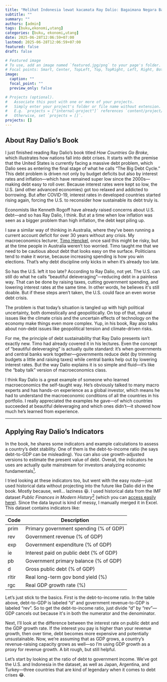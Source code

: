 ```yaml
---
title: "Melihat Indonesia lewat kacamata Ray Dalio: Bagaimana Negara Bankrut"
subtitle: ""
summary: ""
authors: [admin]
tags: [buku,ekonomi,utang]
categories: [buku, ekonomi,utang]
date: 2025-06-28T12:06:59+07:00
lastmod: 2025-06-28T12:06:59+07:00
featured: false
draft: false

# Featured image
# To use, add an image named `featured.jpg/png` to your page's folder.
# Focal points: Smart, Center, TopLeft, Top, TopRight, Left, Right, BottomLeft, Bottom, BottomRight.
image:
  caption: ""
  focal_point: ""
  preview_only: false

# Projects (optional).
#   Associate this post with one or more of your projects.
#   Simply enter your project's folder or file name without extension.
#   E.g. `projects = ["internal-project"]` references `content/project/deep-learning/index.md`.
#   Otherwise, set `projects = []`.
projects: []
---
```


## About Ray Dalio’s Book

I just finished reading Ray Dalio’s book titled *How Countries Go Broke*, which illustrates how nations fall into debt crises. It starts with the premise that the United States is currently facing a massive debt problem, which Dalio sees as entering the final stage of what he calls “The Big Debt Cycle.” This debt problem is driven not only by budget deficits but also by interest rates and inflation—which have remained super low since the 2000s—making debt easy to roll over. Because interest rates were kept so low, the U.S. (and other advanced economies) got too relaxed and addicted to borrowing. But after COVID-19, interest rates in developed countries started rising again, forcing the U.S. to reconsider how sustainable its debt truly is.

Economists like Kenneth Rogoff have already raised concerns about U.S. debt—and so has Ray Dalio, I think. But at a time when low inflation was seen as a bigger problem than high inflation, the debt kept piling up.

I saw a similar way of thinking in Australia, where they’ve been running a current account deficit for over 30 years without any crisis. My macroeconomics lecturer, [Timo Henckel](https://researchportalplus.anu.edu.au/en/persons/timo-henckel), once said this might be risky, but at the time people in Australia weren’t too worried. Timo taught me that we need to be cautious about debt that looks easy on the surface. Politicians tend to make it worse, because increasing spending is how you win elections. That’s why debt discipline only kicks in when it’s already too late.

So has the U.S. left it too late? According to Ray Dalio, not yet. The U.S. can still do what he calls “beautiful deleveraging”—reducing debt in a painless way. That can be done by raising taxes, cutting government spending, and lowering interest rates at the same time. In other words, he believes it's still doable. But if these steps aren’t taken, the U.S. could face an even worse debt crisis.

The problem is that today’s situation is tangled up with high political uncertainty, both domestically and geopolitically. On top of that, natural issues like the climate crisis and the uncertain effects of technology on the economy make things even more complex. Yup, in his book, Ray also talks about non-debt issues like geopolitical tension and climate-driven risks.

For me, the principle of debt sustainability that Ray Dalio presents isn’t exactly new. Timo had already covered it in his lectures. Even the concept of “beautiful deleveraging” is actually quite standard: it’s when governments and central banks work together—governments reduce debt (by trimming budgets a little and raising taxes) while central banks help out by lowering interest rates. But the way Dalio explains it is so simple and fluid—it’s like the “baby talk” version of macroeconomics class.

I think Ray Dalio is a great example of someone who learned macroeconomics the self-taught way. He’s obviously talked to many macro experts and has hands-on experience as a global investor, which means he had to understand the macroeconomic conditions of all the countries in his portfolio. I really appreciated the examples he gave—of which countries succeeded at beautiful deleveraging and which ones didn’t—it showed how much he’s learned from experience.

---

## Applying Ray Dalio’s Indicators

In the book, he shares some indicators and example calculations to assess a country’s debt stability. One of them is the debt-to-income ratio (he says debt-to-GDP can be misleading). You can also use growth-adjusted versions to estimate the present value of debt. Overall, the indicators he uses are actually quite mainstream for investors analyzing economic fundamentals[^1].

I tried looking at these indicators too, but went with the easy route—just used historical data without projecting into the future like Dalio did in the book. Mostly because, well… laziness 😆. I used historical data from the IMF dataset *Public Finances in Modern History*[^2] (which you can [access easily here](https://www.imf.org/external/datamapper/datasets/FPP)). Since the data layout is kind of messy, I manually merged it in Excel. This dataset contains indicators like:

| Code   | Description                                                     |
|--------|-----------------------------------------------------------------|
| prim   | Primary government spending (% of GDP)                         |
| rev    | Government revenue (% of GDP)                                  |
| exp    | Government expenditure (% of GDP)                              |
| ie     | Interest paid on public debt (% of GDP)                        |
| pb     | Government primary balance (% of GDP)                          |
| d      | Gross public debt (% of GDP)                                   |
| rltir  | Real long-term gov bond yield (%)                              |
| rgc    | Real GDP growth rate (%)                                       |

Let’s just stick to the basics. First is the debt-to-income ratio. In the table above, debt-to-GDP is labeled “d” and government revenue-to-GDP is labeled “rev”. So to get the debt-to-income ratio, just divide “d” by “rev”—GDP cancels out because it's in both the numerator and the denominator.

Next, I’ll look at the difference between the interest rate on public debt and the GDP growth rate. If the interest you pay is higher than your revenue growth, then over time, debt becomes more expensive and potentially unsustainable. Now, we’re assuming that as GDP grows, a country’s revenue-raising capacity grows as well—so I’m using GDP growth as a proxy for revenue growth. A bit rough, but still helpful.

Let’s start by looking at the ratio of debt to government income. We’ve got the U.S. and Indonesia in the dataset, as well as Japan, Argentina, and Turkey—three countries that are kind of legendary when it comes to debt crises 😂.

 

<div>                        <script type="text/javascript">window.PlotlyConfig = {MathJaxConfig: 'local'};</script>
        <script charset="utf-8" src="https://cdn.plot.ly/plotly-2.35.2.min.js"></script>                <div id="6472c0c5-2700-4385-b241-42e318cc1441" class="plotly-graph-div" style="height:100%; width:100%;"></div>            <script type="text/javascript">                                    window.PLOTLYENV=window.PLOTLYENV || {};                                    if (document.getElementById("6472c0c5-2700-4385-b241-42e318cc1441")) {                    Plotly.newPlot(                        "6472c0c5-2700-4385-b241-42e318cc1441",                        [{"hovertemplate":"country=Argentina\u003cbr\u003eyear=%{x}\u003cbr\u003ewew=%{y}\u003cextra\u003e\u003c\u002fextra\u003e","legendgroup":"Argentina","line":{"color":"#3366CC","dash":"solid"},"marker":{"symbol":"circle"},"mode":"lines","name":"Argentina","orientation":"v","showlegend":true,"x":[1972,1973,1974,1975,1976,1977,1978,1979,1980,1981,1982,1983,1984,1985,1986,1987,1988,1989,1990,1991,1992,1993,1994,1995,1996,1997,1998,1999,2000,2001,2002,2003,2004,2005,2006,2007,2008,2009,2010,2011,2012,2013,2014,2015,2016,2017,2018,2019,2020,2021,2022,2023],"xaxis":"x","y":[1.5475166600475099,1.0800885742344541,0.9999151625619086,3.523667604886368,2.703923281120644,2.07965069060481,1.2934549355843674,0.9563083495350015,0.8121219557399104,2.0249839596679284,4.664499194055092,5.686033699628421,4.683330319200689,3.0109414855901657,3.2898844624193284,4.748941373211743,5.797525814457557,10.980968147016224,4.472455031941149,2.882195358761328,2.206286727855754,1.8437932643577828,2.0982995550700796,2.351372605071368,2.7659267016922158,1.5266787163165396,1.6029160112778766,1.7879548831262466,1.870450238511141,2.278612806382972,7.381199170828542,5.3201332491291335,4.366424040862013,2.891351632706239,2.5044525602468437,2.050072831676288,1.7295525182004674,1.6943909269595467,1.3594506577616758,1.210802002852634,1.1962136009534945,1.2662941217194443,1.2917977221100838,1.4862574830129467,1.5217725744499473,1.656432407573902,2.5440536776825984,2.6671086508867057,3.0710042092088305,2.4155515926807936,2.4936635350031193,4.785867576077852],"yaxis":"y","type":"scatter"},{"hovertemplate":"country=Indonesia\u003cbr\u003eyear=%{x}\u003cbr\u003ewew=%{y}\u003cextra\u003e\u003c\u002fextra\u003e","legendgroup":"Indonesia","line":{"color":"#DC3912","dash":"solid"},"marker":{"symbol":"circle"},"mode":"lines","name":"Indonesia","orientation":"v","showlegend":true,"x":[1972,1973,1974,1975,1976,1977,1978,1979,1980,1981,1982,1983,1984,1985,1986,1987,1988,1989,1990,1991,1992,1993,1994,1995,1996,1997,1998,1999,2000,2001,2002,2003,2004,2005,2006,2007,2008,2009,2010,2011,2012,2013,2014,2015,2016,2017,2018,2019,2020,2021,2022,2023],"xaxis":"x","y":[3.6773853921105983,2.8726592679403864,2.0241356676073488,2.0196718888265264,1.983829501562855,1.4468956392369625,1.6800117124380889,1.0841716690952938,0.8114341009667151,0.6917324991742967,1.0484949744502505,1.3449476842060775,1.3091775555990375,1.5483710789847538,2.1357357320258896,2.9078357219712587,3.108633577819406,2.883052440674977,2.3882637442638144,2.540337854086759,2.613281255939071,2.9891628141077016,2.731941396718815,2.552153567274412,2.2083825815557416,1.8578755941239837,5.500573538563964,6.762213818201395,6.509203100740848,4.153319798030895,3.812148835300946,3.254199543537383,2.920849105470891,2.3859313466670136,1.8999710254640125,2.1437691581237677,1.5555254868873047,1.7216647812796761,1.6851793348232338,1.35836538993325,1.330755632279882,1.4755551121211263,1.488221669673652,1.8156249285496493,1.9468227943560297,2.0730796063778754,2.0389140692060814,2.142072920049433,3.2179110314547215,2.9988156883450476,2.6460833278011213,2.6331520560436585],"yaxis":"y","type":"scatter"},{"hovertemplate":"country=Japan\u003cbr\u003eyear=%{x}\u003cbr\u003ewew=%{y}\u003cextra\u003e\u003c\u002fextra\u003e","legendgroup":"Japan","line":{"color":"#FF9900","dash":"solid"},"marker":{"symbol":"circle"},"mode":"lines","name":"Japan","orientation":"v","showlegend":true,"x":[1972,1973,1974,1975,1976,1977,1978,1979,1980,1981,1982,1983,1984,1985,1986,1987,1988,1989,1990,1991,1992,1993,1994,1995,1996,1997,1998,1999,2000,2001,2002,2003,2004,2005,2006,2007,2008,2009,2010,2011,2012,2013,2014,2015,2016,2017,2018,2019,2020,2021,2022,2023],"xaxis":"x","y":[0.709926099260698,0.6670391821779026,0.6457346912433071,0.8170201920974112,1.0349793924652821,1.1789450315068624,1.484495197489758,1.554965279494962,1.6591177371475765,1.9096424644999193,2.0678432871570966,2.276987654438277,2.2957189242683613,2.352724229902139,2.5513687240505156,2.5043807612783637,2.3674378905203612,2.15889181774991,2.0126379297972306,2.0141358356837498,2.1629549283719336,2.4486038913659107,2.9068439308073963,3.1786299038558985,3.3882418145381856,3.5516888064438503,4.05858979190746,4.493686165945207,4.730194778543496,5.005380644600581,5.492462974075619,5.796777842151066,5.975528655234789,6.003728502509859,5.799361295529668,5.7227417809033145,6.028841489910145,6.857148332667987,7.181224733683834,7.393840191957374,7.427114278625444,7.3620190506467384,7.118108328260751,6.790475290079845,6.911196386042282,6.887156745105799,6.7814011694325,6.901739174122555,7.286061263532105,6.97953022487907,6.8419718972614705,6.757026122894981],"yaxis":"y","type":"scatter"},{"hovertemplate":"country=T\u00fcrkiye, Republic of\u003cbr\u003eyear=%{x}\u003cbr\u003ewew=%{y}\u003cextra\u003e\u003c\u002fextra\u003e","legendgroup":"T\u00fcrkiye, Republic of","line":{"color":"#109618","dash":"solid"},"marker":{"symbol":"circle"},"mode":"lines","name":"T\u00fcrkiye, Republic of","orientation":"v","showlegend":true,"x":[1972,1973,1974,1975,1976,1977,1978,1979,1980,1981,1982,1983,1984,1985,1986,1987,1988,1989,1990,1991,1992,1993,1994,1995,1996,1997,1998,1999,2000,2001,2002,2003,2004,2005,2006,2007,2008,2009,2010,2011,2012,2013,2014,2015,2016,2017,2018,2019,2020,2021,2022,2023],"xaxis":"x","y":[1.3779681446564016,1.107487398876912,1.0604639020426023,0.9293837038669568,0.8953652206652488,1.0571428595423351,1.0012337676271996,0.9317438647791995,1.0266197883912076,1.4222431797684272,1.9006651698096233,2.4328226390612926,4.1162092640964385,3.6437830318796847,3.9574932078181186,4.09509677811623,3.992419353154157,3.383761614288459,2.47318124027396,2.4921757115887604,2.4635020764253155,2.2130597685319784,2.712901803306574,2.5775570184974943,2.5828532398512163,1.989416520394484,2.0259128750194075,2.7519852846187836,1.6498143956287508,2.3327411274314995,2.409732790537576,2.1117220192359243,1.8778603773182143,1.6004670301116901,1.3263825023255265,1.1980053052051178,1.1964125471034999,1.3482746395202836,1.2171074051259407,1.1064200082157645,0.9962620294832772,0.9508253970536161,0.8933593765647202,0.8499858799792265,0.8638047301347255,0.9038252829281688,0.9582804313460728,1.0539195215478045,1.316939032014661,1.4303101777338683,1.1750594420960883,1.0497997649435873],"yaxis":"y","type":"scatter"},{"hovertemplate":"country=United States\u003cbr\u003eyear=%{x}\u003cbr\u003ewew=%{y}\u003cextra\u003e\u003c\u002fextra\u003e","legendgroup":"United States","line":{"color":"#990099","dash":"solid"},"marker":{"symbol":"circle"},"mode":"lines","name":"United States","orientation":"v","showlegend":true,"x":[1972,1973,1974,1975,1976,1977,1978,1979,1980,1981,1982,1983,1984,1985,1986,1987,1988,1989,1990,1991,1992,1993,1994,1995,1996,1997,1998,1999,2000,2001,2002,2003,2004,2005,2006,2007,2008,2009,2010,2011,2012,2013,2014,2015,2016,2017,2018,2019,2020,2021,2022,2023],"xaxis":"x","y":[1.470147000479675,1.3713251852214925,1.3092821554348233,1.4952847809192018,1.4661006795418747,1.4141738609687864,1.376018111556675,1.3192487225649638,1.3259255214194188,1.2707458357177268,1.4338372371556078,1.5588297505238256,1.6156872893968375,1.7425813606363698,1.8387786946261333,1.8503349729502998,1.8788721735761056,1.8702215042245942,1.9218156433499898,2.060509859117404,2.144925659803026,2.1765295280543446,2.1277852087820444,2.0917661050151164,2.0402532627932937,1.9514808002702868,1.8383605484584333,1.7343627953728458,1.5422209825462923,1.6475791212944133,1.8588823225142153,2.0031307254592043,2.242725920100541,2.1214487093379173,2.027735743530616,2.0406704951611023,2.4050919930315917,3.0684882491823635,3.3076735637546744,3.421491937332746,3.540676499506828,3.3420163258399778,3.33064397450983,3.322417210751924,3.440700460658758,3.4713649907624746,3.559861147222535,3.5988498044334865,4.301715554441714,3.9436128203631853,3.6627584864801865,4.064466132366057],"yaxis":"y","type":"scatter"}],                        {"template":{"data":{"barpolar":[{"marker":{"line":{"color":"rgb(17,17,17)","width":0.5},"pattern":{"fillmode":"overlay","size":10,"solidity":0.2}},"type":"barpolar"}],"bar":[{"error_x":{"color":"#f2f5fa"},"error_y":{"color":"#f2f5fa"},"marker":{"line":{"color":"rgb(17,17,17)","width":0.5},"pattern":{"fillmode":"overlay","size":10,"solidity":0.2}},"type":"bar"}],"carpet":[{"aaxis":{"endlinecolor":"#A2B1C6","gridcolor":"#506784","linecolor":"#506784","minorgridcolor":"#506784","startlinecolor":"#A2B1C6"},"baxis":{"endlinecolor":"#A2B1C6","gridcolor":"#506784","linecolor":"#506784","minorgridcolor":"#506784","startlinecolor":"#A2B1C6"},"type":"carpet"}],"choropleth":[{"colorbar":{"outlinewidth":0,"ticks":""},"type":"choropleth"}],"contourcarpet":[{"colorbar":{"outlinewidth":0,"ticks":""},"type":"contourcarpet"}],"contour":[{"colorbar":{"outlinewidth":0,"ticks":""},"colorscale":[[0.0,"#0d0887"],[0.1111111111111111,"#46039f"],[0.2222222222222222,"#7201a8"],[0.3333333333333333,"#9c179e"],[0.4444444444444444,"#bd3786"],[0.5555555555555556,"#d8576b"],[0.6666666666666666,"#ed7953"],[0.7777777777777778,"#fb9f3a"],[0.8888888888888888,"#fdca26"],[1.0,"#f0f921"]],"type":"contour"}],"heatmapgl":[{"colorbar":{"outlinewidth":0,"ticks":""},"colorscale":[[0.0,"#0d0887"],[0.1111111111111111,"#46039f"],[0.2222222222222222,"#7201a8"],[0.3333333333333333,"#9c179e"],[0.4444444444444444,"#bd3786"],[0.5555555555555556,"#d8576b"],[0.6666666666666666,"#ed7953"],[0.7777777777777778,"#fb9f3a"],[0.8888888888888888,"#fdca26"],[1.0,"#f0f921"]],"type":"heatmapgl"}],"heatmap":[{"colorbar":{"outlinewidth":0,"ticks":""},"colorscale":[[0.0,"#0d0887"],[0.1111111111111111,"#46039f"],[0.2222222222222222,"#7201a8"],[0.3333333333333333,"#9c179e"],[0.4444444444444444,"#bd3786"],[0.5555555555555556,"#d8576b"],[0.6666666666666666,"#ed7953"],[0.7777777777777778,"#fb9f3a"],[0.8888888888888888,"#fdca26"],[1.0,"#f0f921"]],"type":"heatmap"}],"histogram2dcontour":[{"colorbar":{"outlinewidth":0,"ticks":""},"colorscale":[[0.0,"#0d0887"],[0.1111111111111111,"#46039f"],[0.2222222222222222,"#7201a8"],[0.3333333333333333,"#9c179e"],[0.4444444444444444,"#bd3786"],[0.5555555555555556,"#d8576b"],[0.6666666666666666,"#ed7953"],[0.7777777777777778,"#fb9f3a"],[0.8888888888888888,"#fdca26"],[1.0,"#f0f921"]],"type":"histogram2dcontour"}],"histogram2d":[{"colorbar":{"outlinewidth":0,"ticks":""},"colorscale":[[0.0,"#0d0887"],[0.1111111111111111,"#46039f"],[0.2222222222222222,"#7201a8"],[0.3333333333333333,"#9c179e"],[0.4444444444444444,"#bd3786"],[0.5555555555555556,"#d8576b"],[0.6666666666666666,"#ed7953"],[0.7777777777777778,"#fb9f3a"],[0.8888888888888888,"#fdca26"],[1.0,"#f0f921"]],"type":"histogram2d"}],"histogram":[{"marker":{"pattern":{"fillmode":"overlay","size":10,"solidity":0.2}},"type":"histogram"}],"mesh3d":[{"colorbar":{"outlinewidth":0,"ticks":""},"type":"mesh3d"}],"parcoords":[{"line":{"colorbar":{"outlinewidth":0,"ticks":""}},"type":"parcoords"}],"pie":[{"automargin":true,"type":"pie"}],"scatter3d":[{"line":{"colorbar":{"outlinewidth":0,"ticks":""}},"marker":{"colorbar":{"outlinewidth":0,"ticks":""}},"type":"scatter3d"}],"scattercarpet":[{"marker":{"colorbar":{"outlinewidth":0,"ticks":""}},"type":"scattercarpet"}],"scattergeo":[{"marker":{"colorbar":{"outlinewidth":0,"ticks":""}},"type":"scattergeo"}],"scattergl":[{"marker":{"line":{"color":"#283442"}},"type":"scattergl"}],"scattermapbox":[{"marker":{"colorbar":{"outlinewidth":0,"ticks":""}},"type":"scattermapbox"}],"scatterpolargl":[{"marker":{"colorbar":{"outlinewidth":0,"ticks":""}},"type":"scatterpolargl"}],"scatterpolar":[{"marker":{"colorbar":{"outlinewidth":0,"ticks":""}},"type":"scatterpolar"}],"scatter":[{"marker":{"line":{"color":"#283442"}},"type":"scatter"}],"scatterternary":[{"marker":{"colorbar":{"outlinewidth":0,"ticks":""}},"type":"scatterternary"}],"surface":[{"colorbar":{"outlinewidth":0,"ticks":""},"colorscale":[[0.0,"#0d0887"],[0.1111111111111111,"#46039f"],[0.2222222222222222,"#7201a8"],[0.3333333333333333,"#9c179e"],[0.4444444444444444,"#bd3786"],[0.5555555555555556,"#d8576b"],[0.6666666666666666,"#ed7953"],[0.7777777777777778,"#fb9f3a"],[0.8888888888888888,"#fdca26"],[1.0,"#f0f921"]],"type":"surface"}],"table":[{"cells":{"fill":{"color":"#506784"},"line":{"color":"rgb(17,17,17)"}},"header":{"fill":{"color":"#2a3f5f"},"line":{"color":"rgb(17,17,17)"}},"type":"table"}]},"layout":{"annotationdefaults":{"arrowcolor":"#f2f5fa","arrowhead":0,"arrowwidth":1},"autotypenumbers":"strict","coloraxis":{"colorbar":{"outlinewidth":0,"ticks":""}},"colorscale":{"diverging":[[0,"#8e0152"],[0.1,"#c51b7d"],[0.2,"#de77ae"],[0.3,"#f1b6da"],[0.4,"#fde0ef"],[0.5,"#f7f7f7"],[0.6,"#e6f5d0"],[0.7,"#b8e186"],[0.8,"#7fbc41"],[0.9,"#4d9221"],[1,"#276419"]],"sequential":[[0.0,"#0d0887"],[0.1111111111111111,"#46039f"],[0.2222222222222222,"#7201a8"],[0.3333333333333333,"#9c179e"],[0.4444444444444444,"#bd3786"],[0.5555555555555556,"#d8576b"],[0.6666666666666666,"#ed7953"],[0.7777777777777778,"#fb9f3a"],[0.8888888888888888,"#fdca26"],[1.0,"#f0f921"]],"sequentialminus":[[0.0,"#0d0887"],[0.1111111111111111,"#46039f"],[0.2222222222222222,"#7201a8"],[0.3333333333333333,"#9c179e"],[0.4444444444444444,"#bd3786"],[0.5555555555555556,"#d8576b"],[0.6666666666666666,"#ed7953"],[0.7777777777777778,"#fb9f3a"],[0.8888888888888888,"#fdca26"],[1.0,"#f0f921"]]},"colorway":["#636efa","#EF553B","#00cc96","#ab63fa","#FFA15A","#19d3f3","#FF6692","#B6E880","#FF97FF","#FECB52"],"font":{"color":"#f2f5fa"},"geo":{"bgcolor":"rgb(17,17,17)","lakecolor":"rgb(17,17,17)","landcolor":"rgb(17,17,17)","showlakes":true,"showland":true,"subunitcolor":"#506784"},"hoverlabel":{"align":"left"},"hovermode":"closest","mapbox":{"style":"dark"},"paper_bgcolor":"rgb(17,17,17)","plot_bgcolor":"rgb(17,17,17)","polar":{"angularaxis":{"gridcolor":"#506784","linecolor":"#506784","ticks":""},"bgcolor":"rgb(17,17,17)","radialaxis":{"gridcolor":"#506784","linecolor":"#506784","ticks":""}},"scene":{"xaxis":{"backgroundcolor":"rgb(17,17,17)","gridcolor":"#506784","gridwidth":2,"linecolor":"#506784","showbackground":true,"ticks":"","zerolinecolor":"#C8D4E3"},"yaxis":{"backgroundcolor":"rgb(17,17,17)","gridcolor":"#506784","gridwidth":2,"linecolor":"#506784","showbackground":true,"ticks":"","zerolinecolor":"#C8D4E3"},"zaxis":{"backgroundcolor":"rgb(17,17,17)","gridcolor":"#506784","gridwidth":2,"linecolor":"#506784","showbackground":true,"ticks":"","zerolinecolor":"#C8D4E3"}},"shapedefaults":{"line":{"color":"#f2f5fa"}},"sliderdefaults":{"bgcolor":"#C8D4E3","bordercolor":"rgb(17,17,17)","borderwidth":1,"tickwidth":0},"ternary":{"aaxis":{"gridcolor":"#506784","linecolor":"#506784","ticks":""},"baxis":{"gridcolor":"#506784","linecolor":"#506784","ticks":""},"bgcolor":"rgb(17,17,17)","caxis":{"gridcolor":"#506784","linecolor":"#506784","ticks":""}},"title":{"x":0.05},"updatemenudefaults":{"bgcolor":"#506784","borderwidth":0},"xaxis":{"automargin":true,"gridcolor":"#283442","linecolor":"#506784","ticks":"","title":{"standoff":15},"zerolinecolor":"#283442","zerolinewidth":2},"yaxis":{"automargin":true,"gridcolor":"#283442","linecolor":"#506784","ticks":"","title":{"standoff":15},"zerolinecolor":"#283442","zerolinewidth":2}}},"xaxis":{"anchor":"y","domain":[0.0,1.0],"title":{"text":"year"}},"yaxis":{"anchor":"x","domain":[0.0,1.0],"title":{"text":"wew"}},"legend":{"title":{"text":"country"},"tracegroupgap":0},"title":{"text":"rasio antara utang dan pendapatan negara (%)"}},                        {"responsive": true}                    )                };                            </script>        </div>

We’re pretty familiar with the 1998 Asian financial crisis that hit Indonesia hard. You can see that Indonesia’s debt-to-income ratio peaked in 1999, when the country’s total debt was 6.7 times its revenue. That’s still better than Argentina, which went through two major [crises](https://worldhistoryjournal.com/2025/04/02/history-argentina-crisis-complete-guide/) in 1989 and 2022. Spikes like these are common during crises, when governments ramp up borrowing to stabilize the economy while revenues drop. And yep, there’s a visible spike for all countries in 2020 due to the pandemic.

But for the U.S. and Japan, the debt-to-income ratio has kept rising steadily since their respective crisis moments—Japan since around 1990, and both countries since the 2008 global financial crisis. At this point, it’s no longer a spike—it’s a long-term climb. That’s one of the strengths of issuing debt in your own currency, especially when most of the buyers are your own citizens. In cases like that, the debt ends up being supported by the central bank.

According to Ray Dalio, both the U.S. and Japan have reached what he calls Monetary Policy 3 (MP3): this is when the central bank starts buying government bonds to lower interest rates. That’s what keeps their borrowing costs down and allows debt levels to keep rising. To keep private sector balance sheets healthy, governments (and their central banks) have to sacrifice their own balance sheets. Oh, and by the way—looks like Argentina might be heading for another spike and could [need another IMF bailout—for the 23rd time](https://www.economist.com/the-americas/2025/04/14/javier-mileis-big-move-to-normalise-argentinas-economy). Wild.

It looks like Indonesia’s ratio started climbing again around 2015 (gee, wonder who was in charge then 👀). But after 2020, the trend seems to be improving, mainly because the primary balance has started shrinking. Primary balance, by the way, is the difference between government revenue and spending *excluding* interest payments. A negative figure means the government is spending more (on things that drive consumption and investment) than it earns—before even factoring in interest payments.
 

<div>                        <script type="text/javascript">window.PlotlyConfig = {MathJaxConfig: 'local'};</script>
        <script charset="utf-8" src="https://cdn.plot.ly/plotly-2.35.2.min.js"></script>                <div id="08b58978-7515-4e7a-9cb7-0934eaa89947" class="plotly-graph-div" style="height:100%; width:100%;"></div>            <script type="text/javascript">                                    window.PLOTLYENV=window.PLOTLYENV || {};                                    if (document.getElementById("08b58978-7515-4e7a-9cb7-0934eaa89947")) {                    Plotly.newPlot(                        "08b58978-7515-4e7a-9cb7-0934eaa89947",                        [{"hovertemplate":"country=Argentina\u003cbr\u003eyear=%{x}\u003cbr\u003epb=%{y}\u003cextra\u003e\u003c\u002fextra\u003e","legendgroup":"Argentina","line":{"color":"#3366CC","dash":"solid"},"marker":{"symbol":"circle"},"mode":"lines","name":"Argentina","orientation":"v","showlegend":true,"x":[1972,1973,1974,1975,1976,1977,1978,1979,1980,1981,1982,1983,1984,1985,1986,1987,1988,1989,1990,1991,1992,1993,1994,1995,1996,1997,1998,1999,2000,2001,2002,2003,2004,2005,2006,2007,2008,2009,2010,2011,2012,2013,2014,2015,2016,2017,2018,2019,2020,2021,2022,2023],"xaxis":"x","y":[4.1317000389099,2.590039730072,5.0514998435974,2.3172001838684,-1.2166100740433,0.3720116019249,0.1856302022934,0.12708020210266,0.26987028121948,-1.0476887226105,-0.17422008514404,-0.62698006629944,0.73190021514893,5.9378592967987,5.1731890439987,3.4296202659607,-0.81589287519455,0.68356382846832,0.56387263536453,1.8507485985756,3.1326603889465,4.0688294172287,2.1973795890808,1.8665994405746,0.56175994873047,0.25219401041033,0.52127009431505,-0.65931069242683,0.21119412022176,-1.251648108655,0.23494939383327,3.2263738962817,5.2194807312235,5.1518176285942,3.2860418747294,2.5496268350996,1.8646272207024,-0.48791372357449,-0.53844789986601,-1.5873710974387,-1.695818614593,-2.6396843699531,-3.5000265396212,-4.4178280641648,-4.7621990449688,-4.2283788870827,-2.2379860811396,-0.40654934858872,-6.2402389449427,-2.5260543082815,-1.73118363577,-2.8140523682838],"yaxis":"y","type":"scatter"},{"hovertemplate":"country=Indonesia\u003cbr\u003eyear=%{x}\u003cbr\u003epb=%{y}\u003cextra\u003e\u003c\u002fextra\u003e","legendgroup":"Indonesia","line":{"color":"#DC3912","dash":"solid"},"marker":{"symbol":"circle"},"mode":"lines","name":"Indonesia","orientation":"v","showlegend":true,"x":[1972,1973,1974,1975,1976,1977,1978,1979,1980,1981,1982,1983,1984,1985,1986,1987,1988,1989,1990,1991,1992,1993,1994,1995,1996,1997,1998,1999,2000,2001,2002,2003,2004,2005,2006,2007,2008,2009,2010,2011,2012,2013,2014,2015,2016,2017,2018,2019,2020,2021,2022,2023],"xaxis":"x","y":[-1.7375307008624,-1.1669479161501,-0.12603703141212,-2.0920596420765,-2.4103842377663,-0.024734765291214,-1.6901746094227,0.63594043254852,0.070974111557007,0.11663055419922,-0.010169863700867,0.54950940608978,3.4942013025284,1.2111999988556,-0.65014982223511,1.7751104831696,0.27686977386475,0.96431922912598,3.7567005157471,2.713050365448,1.7242505550385,0.95664600182805,1.3787610941396,1.845491420884,1.984925716417,0.45129687632885,0.89262049037856,2.2627851651542,1.4435453933068,3.1032641637973,3.848235967373,1.9066112213822,2.2422374005316,2.6225877243885,2.6284375189018,0.90452700436652,1.6872134588498,-0.084298633840072,0.04516923846289,0.48728464730679,-0.41979862703763,-1.0326742466821,-0.54205399652919,-1.3704142950438,-1.0872873862307,-0.67037173258222,0.048307506370509,-0.35041615710432,-4.041051531477,-2.381523977063,-0.21889000009135,0.49217617256532],"yaxis":"y","type":"scatter"},{"hovertemplate":"country=Japan\u003cbr\u003eyear=%{x}\u003cbr\u003epb=%{y}\u003cextra\u003e\u003c\u002fextra\u003e","legendgroup":"Japan","line":{"color":"#FF9900","dash":"solid"},"marker":{"symbol":"circle"},"mode":"lines","name":"Japan","orientation":"v","showlegend":true,"x":[1972,1973,1974,1975,1976,1977,1978,1979,1980,1981,1982,1983,1984,1985,1986,1987,1988,1989,1990,1991,1992,1993,1994,1995,1996,1997,1998,1999,2000,2001,2002,2003,2004,2005,2006,2007,2008,2009,2010,2011,2012,2013,2014,2015,2016,2017,2018,2019,2020,2021,2022,2023],"xaxis":"x","y":[0.59485441446304,1.3758955001831,1.2707701325417,-1.7897400856018,-2.446320772171,-2.2105491161346,-3.6647100448608,-2.4983208179474,-1.6443223953247,-0.64395420802447,-0.29132446955765,-0.097798830588413,1.4064472777006,2.7024168665079,2.6517579396556,3.5911776123165,4.2306790700879,4.7814177397778,5.4310582165425,5.0314314389275,3.8993274573038,0.90236270604151,-0.51981127237698,-1.0001848111323,-1.5892464364537,-0.26685908239846,-6.7471529218967,-3.4624204106313,-4.1466682654182,-3.2099642267272,-4.5199738330651,-4.8726002144785,-2.9435159630442,-2.207728750106,-0.82276629005135,-0.63712527237618,-1.7856337664198,-7.3322053815182,-6.8045336919269,-6.6768653671029,-5.927353755815,-5.4078568022133,-3.4660785014044,-1.6368530965793,-1.6348417953702,-1.2672648999318,-0.7292275426715,-1.3722262820102,-7.4052791370981,-4.5487595787623,-2.8889191992211,-3.012553154327],"yaxis":"y","type":"scatter"},{"hovertemplate":"country=T\u00fcrkiye, Republic of\u003cbr\u003eyear=%{x}\u003cbr\u003epb=%{y}\u003cextra\u003e\u003c\u002fextra\u003e","legendgroup":"T\u00fcrkiye, Republic of","line":{"color":"#109618","dash":"solid"},"marker":{"symbol":"circle"},"mode":"lines","name":"T\u00fcrkiye, Republic of","orientation":"v","showlegend":true,"x":[1972,1973,1974,1975,1976,1977,1978,1979,1980,1981,1982,1983,1984,1985,1986,1987,1988,1989,1990,1991,1992,1993,1994,1995,1996,1997,1998,1999,2000,2001,2002,2003,2004,2005,2006,2007,2008,2009,2010,2011,2012,2013,2014,2015,2016,2017,2018,2019,2020,2021,2022,2023],"xaxis":"x","y":[0.35265165567398,-0.44972378015518,-0.53636279702187,0.34682959318161,-0.07568883895874,-4.6187343001366,-1.3712314665318,-2.5001831054688,-3.1486415266991,-0.51834428310394,-0.79951125383377,-0.14530956745148,-2.0698903799057,-4.1384248733521,-0.30794906616211,-0.89967274665833,-0.51796174049377,-1.0603132247925,-0.46449184417725,-3.9454953670502,-4.2771430015564,-5.4914112091064,-1.4528393745422,3.2185134887695,1.3587837219238,1.1372890472412,6.3914413452148,7.0329246520996,4.292643035483,5.402160575254,3.3964675948157,5.2167979645257,5.7927250734321,6.0913240221393,5.662244216442,4.2114602509001,3.0053315381991,0.25559765662984,1.2390741403128,2.7470807062613,1.3662247404174,1.6074140588186,1.5479913828588,1.822673225196,0.32021810287484,0.038585371631569,-1.0300431085041,-2.295577606154,-1.9173649747348,-0.43818907269558,1.0274273312169,-2.6873057975045],"yaxis":"y","type":"scatter"},{"hovertemplate":"country=United States\u003cbr\u003eyear=%{x}\u003cbr\u003epb=%{y}\u003cextra\u003e\u003c\u002fextra\u003e","legendgroup":"United States","line":{"color":"#990099","dash":"solid"},"marker":{"symbol":"circle"},"mode":"lines","name":"United States","orientation":"v","showlegend":true,"x":[1972,1973,1974,1975,1976,1977,1978,1979,1980,1981,1982,1983,1984,1985,1986,1987,1988,1989,1990,1991,1992,1993,1994,1995,1996,1997,1998,1999,2000,2001,2002,2003,2004,2005,2006,2007,2008,2009,2010,2011,2012,2013,2014,2015,2016,2017,2018,2019,2020,2021,2022,2023],"xaxis":"x","y":[-0.50774192810059,0.56662690639496,0.1424001455307,-3.9303458929062,-1.9861762523651,-0.97914731502533,-0.08631157875061,0.85739707946777,-0.40627229213715,0.54768252372742,-1.3164172172546,-1.6692931652069,-0.090970993041992,0.33029222488403,0.033766984939575,1.537383556366,2.0333786010742,2.4639687538147,1.7438910007477,0.86785268783569,-0.463543176651,0.042635917663574,1.3003175258636,1.8463559150696,2.9305081367493,4.1065225601196,5.2551271915436,5.4169900417328,6.0773434638977,2.7117277810984,-0.9293994930964,-2.1123821078955,-1.6806012846668,-0.37110405546359,0.73923680477144,0.019690139385528,-3.8362898065993,-10.602686480569,-8.3144499874576,-6.8360243529934,-5.3873796830924,-2.0763032283958,-1.5522720335073,-1.1887619568188,-1.8665560571979,-2.2724746457544,-2.5657897444028,-2.9821158102551,-11.387148852973,-8.3405363120707,-0.75873325925045,-3.212802527288],"yaxis":"y","type":"scatter"}],                        {"template":{"data":{"barpolar":[{"marker":{"line":{"color":"rgb(17,17,17)","width":0.5},"pattern":{"fillmode":"overlay","size":10,"solidity":0.2}},"type":"barpolar"}],"bar":[{"error_x":{"color":"#f2f5fa"},"error_y":{"color":"#f2f5fa"},"marker":{"line":{"color":"rgb(17,17,17)","width":0.5},"pattern":{"fillmode":"overlay","size":10,"solidity":0.2}},"type":"bar"}],"carpet":[{"aaxis":{"endlinecolor":"#A2B1C6","gridcolor":"#506784","linecolor":"#506784","minorgridcolor":"#506784","startlinecolor":"#A2B1C6"},"baxis":{"endlinecolor":"#A2B1C6","gridcolor":"#506784","linecolor":"#506784","minorgridcolor":"#506784","startlinecolor":"#A2B1C6"},"type":"carpet"}],"choropleth":[{"colorbar":{"outlinewidth":0,"ticks":""},"type":"choropleth"}],"contourcarpet":[{"colorbar":{"outlinewidth":0,"ticks":""},"type":"contourcarpet"}],"contour":[{"colorbar":{"outlinewidth":0,"ticks":""},"colorscale":[[0.0,"#0d0887"],[0.1111111111111111,"#46039f"],[0.2222222222222222,"#7201a8"],[0.3333333333333333,"#9c179e"],[0.4444444444444444,"#bd3786"],[0.5555555555555556,"#d8576b"],[0.6666666666666666,"#ed7953"],[0.7777777777777778,"#fb9f3a"],[0.8888888888888888,"#fdca26"],[1.0,"#f0f921"]],"type":"contour"}],"heatmapgl":[{"colorbar":{"outlinewidth":0,"ticks":""},"colorscale":[[0.0,"#0d0887"],[0.1111111111111111,"#46039f"],[0.2222222222222222,"#7201a8"],[0.3333333333333333,"#9c179e"],[0.4444444444444444,"#bd3786"],[0.5555555555555556,"#d8576b"],[0.6666666666666666,"#ed7953"],[0.7777777777777778,"#fb9f3a"],[0.8888888888888888,"#fdca26"],[1.0,"#f0f921"]],"type":"heatmapgl"}],"heatmap":[{"colorbar":{"outlinewidth":0,"ticks":""},"colorscale":[[0.0,"#0d0887"],[0.1111111111111111,"#46039f"],[0.2222222222222222,"#7201a8"],[0.3333333333333333,"#9c179e"],[0.4444444444444444,"#bd3786"],[0.5555555555555556,"#d8576b"],[0.6666666666666666,"#ed7953"],[0.7777777777777778,"#fb9f3a"],[0.8888888888888888,"#fdca26"],[1.0,"#f0f921"]],"type":"heatmap"}],"histogram2dcontour":[{"colorbar":{"outlinewidth":0,"ticks":""},"colorscale":[[0.0,"#0d0887"],[0.1111111111111111,"#46039f"],[0.2222222222222222,"#7201a8"],[0.3333333333333333,"#9c179e"],[0.4444444444444444,"#bd3786"],[0.5555555555555556,"#d8576b"],[0.6666666666666666,"#ed7953"],[0.7777777777777778,"#fb9f3a"],[0.8888888888888888,"#fdca26"],[1.0,"#f0f921"]],"type":"histogram2dcontour"}],"histogram2d":[{"colorbar":{"outlinewidth":0,"ticks":""},"colorscale":[[0.0,"#0d0887"],[0.1111111111111111,"#46039f"],[0.2222222222222222,"#7201a8"],[0.3333333333333333,"#9c179e"],[0.4444444444444444,"#bd3786"],[0.5555555555555556,"#d8576b"],[0.6666666666666666,"#ed7953"],[0.7777777777777778,"#fb9f3a"],[0.8888888888888888,"#fdca26"],[1.0,"#f0f921"]],"type":"histogram2d"}],"histogram":[{"marker":{"pattern":{"fillmode":"overlay","size":10,"solidity":0.2}},"type":"histogram"}],"mesh3d":[{"colorbar":{"outlinewidth":0,"ticks":""},"type":"mesh3d"}],"parcoords":[{"line":{"colorbar":{"outlinewidth":0,"ticks":""}},"type":"parcoords"}],"pie":[{"automargin":true,"type":"pie"}],"scatter3d":[{"line":{"colorbar":{"outlinewidth":0,"ticks":""}},"marker":{"colorbar":{"outlinewidth":0,"ticks":""}},"type":"scatter3d"}],"scattercarpet":[{"marker":{"colorbar":{"outlinewidth":0,"ticks":""}},"type":"scattercarpet"}],"scattergeo":[{"marker":{"colorbar":{"outlinewidth":0,"ticks":""}},"type":"scattergeo"}],"scattergl":[{"marker":{"line":{"color":"#283442"}},"type":"scattergl"}],"scattermapbox":[{"marker":{"colorbar":{"outlinewidth":0,"ticks":""}},"type":"scattermapbox"}],"scatterpolargl":[{"marker":{"colorbar":{"outlinewidth":0,"ticks":""}},"type":"scatterpolargl"}],"scatterpolar":[{"marker":{"colorbar":{"outlinewidth":0,"ticks":""}},"type":"scatterpolar"}],"scatter":[{"marker":{"line":{"color":"#283442"}},"type":"scatter"}],"scatterternary":[{"marker":{"colorbar":{"outlinewidth":0,"ticks":""}},"type":"scatterternary"}],"surface":[{"colorbar":{"outlinewidth":0,"ticks":""},"colorscale":[[0.0,"#0d0887"],[0.1111111111111111,"#46039f"],[0.2222222222222222,"#7201a8"],[0.3333333333333333,"#9c179e"],[0.4444444444444444,"#bd3786"],[0.5555555555555556,"#d8576b"],[0.6666666666666666,"#ed7953"],[0.7777777777777778,"#fb9f3a"],[0.8888888888888888,"#fdca26"],[1.0,"#f0f921"]],"type":"surface"}],"table":[{"cells":{"fill":{"color":"#506784"},"line":{"color":"rgb(17,17,17)"}},"header":{"fill":{"color":"#2a3f5f"},"line":{"color":"rgb(17,17,17)"}},"type":"table"}]},"layout":{"annotationdefaults":{"arrowcolor":"#f2f5fa","arrowhead":0,"arrowwidth":1},"autotypenumbers":"strict","coloraxis":{"colorbar":{"outlinewidth":0,"ticks":""}},"colorscale":{"diverging":[[0,"#8e0152"],[0.1,"#c51b7d"],[0.2,"#de77ae"],[0.3,"#f1b6da"],[0.4,"#fde0ef"],[0.5,"#f7f7f7"],[0.6,"#e6f5d0"],[0.7,"#b8e186"],[0.8,"#7fbc41"],[0.9,"#4d9221"],[1,"#276419"]],"sequential":[[0.0,"#0d0887"],[0.1111111111111111,"#46039f"],[0.2222222222222222,"#7201a8"],[0.3333333333333333,"#9c179e"],[0.4444444444444444,"#bd3786"],[0.5555555555555556,"#d8576b"],[0.6666666666666666,"#ed7953"],[0.7777777777777778,"#fb9f3a"],[0.8888888888888888,"#fdca26"],[1.0,"#f0f921"]],"sequentialminus":[[0.0,"#0d0887"],[0.1111111111111111,"#46039f"],[0.2222222222222222,"#7201a8"],[0.3333333333333333,"#9c179e"],[0.4444444444444444,"#bd3786"],[0.5555555555555556,"#d8576b"],[0.6666666666666666,"#ed7953"],[0.7777777777777778,"#fb9f3a"],[0.8888888888888888,"#fdca26"],[1.0,"#f0f921"]]},"colorway":["#636efa","#EF553B","#00cc96","#ab63fa","#FFA15A","#19d3f3","#FF6692","#B6E880","#FF97FF","#FECB52"],"font":{"color":"#f2f5fa"},"geo":{"bgcolor":"rgb(17,17,17)","lakecolor":"rgb(17,17,17)","landcolor":"rgb(17,17,17)","showlakes":true,"showland":true,"subunitcolor":"#506784"},"hoverlabel":{"align":"left"},"hovermode":"closest","mapbox":{"style":"dark"},"paper_bgcolor":"rgb(17,17,17)","plot_bgcolor":"rgb(17,17,17)","polar":{"angularaxis":{"gridcolor":"#506784","linecolor":"#506784","ticks":""},"bgcolor":"rgb(17,17,17)","radialaxis":{"gridcolor":"#506784","linecolor":"#506784","ticks":""}},"scene":{"xaxis":{"backgroundcolor":"rgb(17,17,17)","gridcolor":"#506784","gridwidth":2,"linecolor":"#506784","showbackground":true,"ticks":"","zerolinecolor":"#C8D4E3"},"yaxis":{"backgroundcolor":"rgb(17,17,17)","gridcolor":"#506784","gridwidth":2,"linecolor":"#506784","showbackground":true,"ticks":"","zerolinecolor":"#C8D4E3"},"zaxis":{"backgroundcolor":"rgb(17,17,17)","gridcolor":"#506784","gridwidth":2,"linecolor":"#506784","showbackground":true,"ticks":"","zerolinecolor":"#C8D4E3"}},"shapedefaults":{"line":{"color":"#f2f5fa"}},"sliderdefaults":{"bgcolor":"#C8D4E3","bordercolor":"rgb(17,17,17)","borderwidth":1,"tickwidth":0},"ternary":{"aaxis":{"gridcolor":"#506784","linecolor":"#506784","ticks":""},"baxis":{"gridcolor":"#506784","linecolor":"#506784","ticks":""},"bgcolor":"rgb(17,17,17)","caxis":{"gridcolor":"#506784","linecolor":"#506784","ticks":""}},"title":{"x":0.05},"updatemenudefaults":{"bgcolor":"#506784","borderwidth":0},"xaxis":{"automargin":true,"gridcolor":"#283442","linecolor":"#506784","ticks":"","title":{"standoff":15},"zerolinecolor":"#283442","zerolinewidth":2},"yaxis":{"automargin":true,"gridcolor":"#283442","linecolor":"#506784","ticks":"","title":{"standoff":15},"zerolinecolor":"#283442","zerolinewidth":2}}},"xaxis":{"anchor":"y","domain":[0.0,1.0],"title":{"text":"year"}},"yaxis":{"anchor":"x","domain":[0.0,1.0],"title":{"text":"pb"}},"legend":{"title":{"text":"country"},"tracegroupgap":0},"title":{"text":"Pendapatan minus belanja efektif (% PDB)"}},                        {"responsive": true}                    )                };                            </script>        </div>

In other words, a negative primary balance means the government is in expansion mode. A positive value, on the other hand, means revenue has actually surpassed spending. Still, overall there’s a deficit because debt payments need to be covered. Interestingly, in 2023 Indonesia’s primary balance started to turn positive—this means more of the deficit is now being used to repay or roll over debt.

By the way, we can see this low spending trend in the chart below, which shows primary expenditure—that is, total government spending minus interest payments. In other words, this chart reflects the government spending that actually fuels $G$ (government demand). From this, we can see that Indonesia’s debt has remained relatively manageable because government spending itself is relatively low. 

What’s more, since the COVID period, the portion of government spending used for actual government consumption (excluding interest payments) has been gradually declining as a share of GDP. This signals that the government has been scaling back its spending—at least in relative terms.


<div>                        <script type="text/javascript">window.PlotlyConfig = {MathJaxConfig: 'local'};</script>
        <script charset="utf-8" src="https://cdn.plot.ly/plotly-2.35.2.min.js"></script>                <div id="71f21968-0f9d-45fb-a789-c9b177a14116" class="plotly-graph-div" style="height:100%; width:100%;"></div>            <script type="text/javascript">                                    window.PLOTLYENV=window.PLOTLYENV || {};                                    if (document.getElementById("71f21968-0f9d-45fb-a789-c9b177a14116")) {                    Plotly.newPlot(                        "71f21968-0f9d-45fb-a789-c9b177a14116",                        [{"hovertemplate":"country=Argentina\u003cbr\u003eyear=%{x}\u003cbr\u003eprim=%{y}\u003cextra\u003e\u003c\u002fextra\u003e","legendgroup":"Argentina","line":{"color":"#3366CC","dash":"solid"},"marker":{"symbol":"circle"},"mode":"lines","name":"Argentina","orientation":"v","showlegend":true,"x":[1972,1973,1974,1975,1976,1977,1978,1979,1980,1981,1982,1983,1984,1985,1986,1987,1988,1989,1990,1991,1992,1993,1994,1995,1996,1997,1998,1999,2000,2001,2002,2003,2004,2005,2006,2007,2008,2009,2010,2011,2012,2013,2014,2015,2016,2017,2018,2019,2020,2021,2022,2023],"xaxis":"x","y":[6.9117999076843,8.5201601982117,7.9095997810364,7.2864298820496,11.845609784126,11.678088724613,13.305369973183,12.870819807053,13.767429828644,14.144088983536,11.369420051575,11.92307972908,10.922200202942,12.405240297318,11.812210202217,12.182280063629,11.404892623425,10.082335829735,10.289227187634,10.546051442623,10.50563955307,12.223670125008,12.933920383453,12.758900284767,12.587539672852,20.495982007127,20.78170507807,22.425512193011,21.619292472803,22.320001001086,19.707954856633,20.299659815674,21.776946379926,22.614365520108,24.980690219736,27.757935808011,29.24969342167,33.182305244279,32.503061863961,33.743623175626,35.499186155511,36.988789397648,38.100528953372,39.783600083502,39.629550739469,38.656491776704,35.746048891014,34.090849305467,40.045407326925,36.076467634846,35.602228076029,35.286959701892],"yaxis":"y","type":"scatter"},{"hovertemplate":"country=Indonesia\u003cbr\u003eyear=%{x}\u003cbr\u003eprim=%{y}\u003cextra\u003e\u003c\u002fextra\u003e","legendgroup":"Indonesia","line":{"color":"#DC3912","dash":"solid"},"marker":{"symbol":"circle"},"mode":"lines","name":"Indonesia","orientation":"v","showlegend":true,"x":[1972,1973,1974,1975,1976,1977,1978,1979,1980,1981,1982,1983,1984,1985,1986,1987,1988,1989,1990,1991,1992,1993,1994,1995,1996,1997,1998,1999,2000,2001,2002,2003,2004,2005,2006,2007,2008,2009,2010,2011,2012,2013,2014,2015,2016,2017,2018,2019,2020,2021,2022,2023],"xaxis":"x","y":[15.65073107928,16.167647913098,17.113337904215,20.260259181261,21.599583685398,19.139934808016,19.746775180101,19.622659802437,21.196926355362,23.635469436646,17.715070605278,16.656289696693,14.471199393272,16.861599683762,18.559949398041,15.325889348984,14.378829956055,13.784180641174,13.335800170898,12.725249767303,14.584249734879,12.548204989979,12.14989636664,10.702499113208,10.48542301237,13.764456035817,12.292659769989,11.917999982992,11.989327631086,14.642086190647,12.504583329134,15.192122548204,15.330793811269,15.236990367715,16.239078672949,16.877676535645,17.760900837729,15.466576315735,15.598937362432,16.522879131289,17.669144202027,17.897091626513,17.102270580808,16.24865457976,15.446817672674,14.85001879016,14.872734931419,14.618583410798,16.392892581127,16.100375570778,15.388997576532,14.547304821005],"yaxis":"y","type":"scatter"},{"hovertemplate":"country=Japan\u003cbr\u003eyear=%{x}\u003cbr\u003eprim=%{y}\u003cextra\u003e\u003c\u002fextra\u003e","legendgroup":"Japan","line":{"color":"#FF9900","dash":"solid"},"marker":{"symbol":"circle"},"mode":"lines","name":"Japan","orientation":"v","showlegend":true,"x":[1972,1973,1974,1975,1976,1977,1978,1979,1980,1981,1982,1983,1984,1985,1986,1987,1988,1989,1990,1991,1992,1993,1994,1995,1996,1997,1998,1999,2000,2001,2002,2003,2004,2005,2006,2007,2008,2009,2010,2011,2012,2013,2014,2015,2016,2017,2018,2019,2020,2021,2022,2023],"xaxis":"x","y":[22.372646272182,22.455004692078,24.599129617214,27.357740879059,27.66191983223,28.592549085617,29.967810630798,30.67432141304,30.440121650696,28.300957191829,28.209480588013,27.99040961874,27.169280456079,26.331944066208,26.383285536512,26.689145293352,26.158402004759,25.6390472503,25.98675467976,25.941925705732,26.968452358402,28.844189211529,29.541380758723,30.108820015429,30.528603597716,29.82207738711,35.333423796648,32.280896903989,32.815382678723,32.203469211831,32.575812897645,32.47772242884,31.3075213888,31.288773511987,30.850652745613,30.858844273781,31.783220082156,36.324843657312,35.473638984465,36.317974304904,36.36889864141,36.574676735196,36.238989489623,35.254289518624,35.264508382801,34.854530957035,34.996526418532,35.621279311804,42.866619920215,40.891127699716,40.348449777967,39.962085709177],"yaxis":"y","type":"scatter"},{"hovertemplate":"country=T\u00fcrkiye, Republic of\u003cbr\u003eyear=%{x}\u003cbr\u003eprim=%{y}\u003cextra\u003e\u003c\u002fextra\u003e","legendgroup":"T\u00fcrkiye, Republic of","line":{"color":"#109618","dash":"solid"},"marker":{"symbol":"circle"},"mode":"lines","name":"T\u00fcrkiye, Republic of","orientation":"v","showlegend":true,"x":[1972,1973,1974,1975,1976,1977,1978,1979,1980,1981,1982,1983,1984,1985,1986,1987,1988,1989,1990,1991,1992,1993,1994,1995,1996,1997,1998,1999,2000,2001,2002,2003,2004,2005,2006,2007,2008,2009,2010,2011,2012,2013,2014,2015,2016,2017,2018,2019,2020,2021,2022,2023],"xaxis":"x","y":[21.457649171352,21.263324320316,18.487563282251,21.425770580769,22.81668806076,27.330234467983,27.14693108201,27.778482437134,24.936941087246,23.016044020653,18.386511147022,13.583609700203,12.411589980125,16.290548324585,9.9637832641602,10.749867677689,10.196804285049,10.946412086487,10.886372566223,15.323224782944,16.126737117767,18.660689353943,15.888526439667,10.216029167175,12.369134902954,15.18518447876,11.637664794922,11.895156860352,26.812958605206,26.967012770227,26.277347441374,25.639322257767,24.645198156737,25.271996810412,27.680648548949,27.306567793142,28.545781579083,31.794276250729,31.223685027978,29.710588565177,30.981353291582,30.882704140915,30.104800201256,30.133868018016,31.801205143612,30.694193757435,32.189551403603,33.028307483956,31.870019156347,28.672496293195,25.186036427934,30.562886099973],"yaxis":"y","type":"scatter"},{"hovertemplate":"country=United States\u003cbr\u003eyear=%{x}\u003cbr\u003eprim=%{y}\u003cextra\u003e\u003c\u002fextra\u003e","legendgroup":"United States","line":{"color":"#990099","dash":"solid"},"marker":{"symbol":"circle"},"mode":"lines","name":"United States","orientation":"v","showlegend":true,"x":[1972,1973,1974,1975,1976,1977,1978,1979,1980,1981,1982,1983,1984,1985,1986,1987,1988,1989,1990,1991,1992,1993,1994,1995,1996,1997,1998,1999,2000,2001,2002,2003,2004,2005,2006,2007,2008,2009,2010,2011,2012,2013,2014,2015,2016,2017,2018,2019,2020,2021,2022,2023],"xaxis":"x","y":[31.410840988159,30.492672562599,31.510899186134,33.759245276451,32.519276380539,31.79374730587,30.988811731339,30.394102096558,31.980971693993,31.756417512894,33.342017650604,33.05899310112,31.399070739746,31.487906932831,31.989933729172,31.227818012238,30.5908203125,30.457532405853,31.111810445786,32.075548648834,33.226543664932,32.980763435364,32.107282876968,31.936244487762,31.329993724823,30.446776390076,29.673873662949,29.467809915543,29.275954723358,29.545446598799,30.806415898839,31.378838994627,31.156106055614,31.224024480029,30.916413329859,31.629017047515,34.36789303886,38.82451884059,37.084548947686,35.916434424325,34.496340889445,33.297910184279,32.85020409612,32.690199508062,32.84325893783,32.672355331658,32.580267010061,32.992791310111,42.033405723718,39.916689100097,33.14340425041,32.423362496409],"yaxis":"y","type":"scatter"}],                        {"template":{"data":{"barpolar":[{"marker":{"line":{"color":"rgb(17,17,17)","width":0.5},"pattern":{"fillmode":"overlay","size":10,"solidity":0.2}},"type":"barpolar"}],"bar":[{"error_x":{"color":"#f2f5fa"},"error_y":{"color":"#f2f5fa"},"marker":{"line":{"color":"rgb(17,17,17)","width":0.5},"pattern":{"fillmode":"overlay","size":10,"solidity":0.2}},"type":"bar"}],"carpet":[{"aaxis":{"endlinecolor":"#A2B1C6","gridcolor":"#506784","linecolor":"#506784","minorgridcolor":"#506784","startlinecolor":"#A2B1C6"},"baxis":{"endlinecolor":"#A2B1C6","gridcolor":"#506784","linecolor":"#506784","minorgridcolor":"#506784","startlinecolor":"#A2B1C6"},"type":"carpet"}],"choropleth":[{"colorbar":{"outlinewidth":0,"ticks":""},"type":"choropleth"}],"contourcarpet":[{"colorbar":{"outlinewidth":0,"ticks":""},"type":"contourcarpet"}],"contour":[{"colorbar":{"outlinewidth":0,"ticks":""},"colorscale":[[0.0,"#0d0887"],[0.1111111111111111,"#46039f"],[0.2222222222222222,"#7201a8"],[0.3333333333333333,"#9c179e"],[0.4444444444444444,"#bd3786"],[0.5555555555555556,"#d8576b"],[0.6666666666666666,"#ed7953"],[0.7777777777777778,"#fb9f3a"],[0.8888888888888888,"#fdca26"],[1.0,"#f0f921"]],"type":"contour"}],"heatmapgl":[{"colorbar":{"outlinewidth":0,"ticks":""},"colorscale":[[0.0,"#0d0887"],[0.1111111111111111,"#46039f"],[0.2222222222222222,"#7201a8"],[0.3333333333333333,"#9c179e"],[0.4444444444444444,"#bd3786"],[0.5555555555555556,"#d8576b"],[0.6666666666666666,"#ed7953"],[0.7777777777777778,"#fb9f3a"],[0.8888888888888888,"#fdca26"],[1.0,"#f0f921"]],"type":"heatmapgl"}],"heatmap":[{"colorbar":{"outlinewidth":0,"ticks":""},"colorscale":[[0.0,"#0d0887"],[0.1111111111111111,"#46039f"],[0.2222222222222222,"#7201a8"],[0.3333333333333333,"#9c179e"],[0.4444444444444444,"#bd3786"],[0.5555555555555556,"#d8576b"],[0.6666666666666666,"#ed7953"],[0.7777777777777778,"#fb9f3a"],[0.8888888888888888,"#fdca26"],[1.0,"#f0f921"]],"type":"heatmap"}],"histogram2dcontour":[{"colorbar":{"outlinewidth":0,"ticks":""},"colorscale":[[0.0,"#0d0887"],[0.1111111111111111,"#46039f"],[0.2222222222222222,"#7201a8"],[0.3333333333333333,"#9c179e"],[0.4444444444444444,"#bd3786"],[0.5555555555555556,"#d8576b"],[0.6666666666666666,"#ed7953"],[0.7777777777777778,"#fb9f3a"],[0.8888888888888888,"#fdca26"],[1.0,"#f0f921"]],"type":"histogram2dcontour"}],"histogram2d":[{"colorbar":{"outlinewidth":0,"ticks":""},"colorscale":[[0.0,"#0d0887"],[0.1111111111111111,"#46039f"],[0.2222222222222222,"#7201a8"],[0.3333333333333333,"#9c179e"],[0.4444444444444444,"#bd3786"],[0.5555555555555556,"#d8576b"],[0.6666666666666666,"#ed7953"],[0.7777777777777778,"#fb9f3a"],[0.8888888888888888,"#fdca26"],[1.0,"#f0f921"]],"type":"histogram2d"}],"histogram":[{"marker":{"pattern":{"fillmode":"overlay","size":10,"solidity":0.2}},"type":"histogram"}],"mesh3d":[{"colorbar":{"outlinewidth":0,"ticks":""},"type":"mesh3d"}],"parcoords":[{"line":{"colorbar":{"outlinewidth":0,"ticks":""}},"type":"parcoords"}],"pie":[{"automargin":true,"type":"pie"}],"scatter3d":[{"line":{"colorbar":{"outlinewidth":0,"ticks":""}},"marker":{"colorbar":{"outlinewidth":0,"ticks":""}},"type":"scatter3d"}],"scattercarpet":[{"marker":{"colorbar":{"outlinewidth":0,"ticks":""}},"type":"scattercarpet"}],"scattergeo":[{"marker":{"colorbar":{"outlinewidth":0,"ticks":""}},"type":"scattergeo"}],"scattergl":[{"marker":{"line":{"color":"#283442"}},"type":"scattergl"}],"scattermapbox":[{"marker":{"colorbar":{"outlinewidth":0,"ticks":""}},"type":"scattermapbox"}],"scatterpolargl":[{"marker":{"colorbar":{"outlinewidth":0,"ticks":""}},"type":"scatterpolargl"}],"scatterpolar":[{"marker":{"colorbar":{"outlinewidth":0,"ticks":""}},"type":"scatterpolar"}],"scatter":[{"marker":{"line":{"color":"#283442"}},"type":"scatter"}],"scatterternary":[{"marker":{"colorbar":{"outlinewidth":0,"ticks":""}},"type":"scatterternary"}],"surface":[{"colorbar":{"outlinewidth":0,"ticks":""},"colorscale":[[0.0,"#0d0887"],[0.1111111111111111,"#46039f"],[0.2222222222222222,"#7201a8"],[0.3333333333333333,"#9c179e"],[0.4444444444444444,"#bd3786"],[0.5555555555555556,"#d8576b"],[0.6666666666666666,"#ed7953"],[0.7777777777777778,"#fb9f3a"],[0.8888888888888888,"#fdca26"],[1.0,"#f0f921"]],"type":"surface"}],"table":[{"cells":{"fill":{"color":"#506784"},"line":{"color":"rgb(17,17,17)"}},"header":{"fill":{"color":"#2a3f5f"},"line":{"color":"rgb(17,17,17)"}},"type":"table"}]},"layout":{"annotationdefaults":{"arrowcolor":"#f2f5fa","arrowhead":0,"arrowwidth":1},"autotypenumbers":"strict","coloraxis":{"colorbar":{"outlinewidth":0,"ticks":""}},"colorscale":{"diverging":[[0,"#8e0152"],[0.1,"#c51b7d"],[0.2,"#de77ae"],[0.3,"#f1b6da"],[0.4,"#fde0ef"],[0.5,"#f7f7f7"],[0.6,"#e6f5d0"],[0.7,"#b8e186"],[0.8,"#7fbc41"],[0.9,"#4d9221"],[1,"#276419"]],"sequential":[[0.0,"#0d0887"],[0.1111111111111111,"#46039f"],[0.2222222222222222,"#7201a8"],[0.3333333333333333,"#9c179e"],[0.4444444444444444,"#bd3786"],[0.5555555555555556,"#d8576b"],[0.6666666666666666,"#ed7953"],[0.7777777777777778,"#fb9f3a"],[0.8888888888888888,"#fdca26"],[1.0,"#f0f921"]],"sequentialminus":[[0.0,"#0d0887"],[0.1111111111111111,"#46039f"],[0.2222222222222222,"#7201a8"],[0.3333333333333333,"#9c179e"],[0.4444444444444444,"#bd3786"],[0.5555555555555556,"#d8576b"],[0.6666666666666666,"#ed7953"],[0.7777777777777778,"#fb9f3a"],[0.8888888888888888,"#fdca26"],[1.0,"#f0f921"]]},"colorway":["#636efa","#EF553B","#00cc96","#ab63fa","#FFA15A","#19d3f3","#FF6692","#B6E880","#FF97FF","#FECB52"],"font":{"color":"#f2f5fa"},"geo":{"bgcolor":"rgb(17,17,17)","lakecolor":"rgb(17,17,17)","landcolor":"rgb(17,17,17)","showlakes":true,"showland":true,"subunitcolor":"#506784"},"hoverlabel":{"align":"left"},"hovermode":"closest","mapbox":{"style":"dark"},"paper_bgcolor":"rgb(17,17,17)","plot_bgcolor":"rgb(17,17,17)","polar":{"angularaxis":{"gridcolor":"#506784","linecolor":"#506784","ticks":""},"bgcolor":"rgb(17,17,17)","radialaxis":{"gridcolor":"#506784","linecolor":"#506784","ticks":""}},"scene":{"xaxis":{"backgroundcolor":"rgb(17,17,17)","gridcolor":"#506784","gridwidth":2,"linecolor":"#506784","showbackground":true,"ticks":"","zerolinecolor":"#C8D4E3"},"yaxis":{"backgroundcolor":"rgb(17,17,17)","gridcolor":"#506784","gridwidth":2,"linecolor":"#506784","showbackground":true,"ticks":"","zerolinecolor":"#C8D4E3"},"zaxis":{"backgroundcolor":"rgb(17,17,17)","gridcolor":"#506784","gridwidth":2,"linecolor":"#506784","showbackground":true,"ticks":"","zerolinecolor":"#C8D4E3"}},"shapedefaults":{"line":{"color":"#f2f5fa"}},"sliderdefaults":{"bgcolor":"#C8D4E3","bordercolor":"rgb(17,17,17)","borderwidth":1,"tickwidth":0},"ternary":{"aaxis":{"gridcolor":"#506784","linecolor":"#506784","ticks":""},"baxis":{"gridcolor":"#506784","linecolor":"#506784","ticks":""},"bgcolor":"rgb(17,17,17)","caxis":{"gridcolor":"#506784","linecolor":"#506784","ticks":""}},"title":{"x":0.05},"updatemenudefaults":{"bgcolor":"#506784","borderwidth":0},"xaxis":{"automargin":true,"gridcolor":"#283442","linecolor":"#506784","ticks":"","title":{"standoff":15},"zerolinecolor":"#283442","zerolinewidth":2},"yaxis":{"automargin":true,"gridcolor":"#283442","linecolor":"#506784","ticks":"","title":{"standoff":15},"zerolinecolor":"#283442","zerolinewidth":2}}},"xaxis":{"anchor":"y","domain":[0.0,1.0],"title":{"text":"year"}},"yaxis":{"anchor":"x","domain":[0.0,1.0],"title":{"text":"prim"}},"legend":{"title":{"text":"country"},"tracegroupgap":0},"title":{"text":"belanja efektif (% PDB)"}},                        {"responsive": true}                    )                };                            </script>        </div>

Lastly, looking at the growth-minus-yield figure below, things still seem relatively okay. Indonesia is a country with high bond yields, but its economic growth is also pretty strong. That said, the issues of taxation and ICOR (Incremental Capital Output Ratio) still need serious attention if we want to avoid falling into the trap of unsustainable debt.

<div>                        <script type="text/javascript">window.PlotlyConfig = {MathJaxConfig: 'local'};</script>
        <script charset="utf-8" src="https://cdn.plot.ly/plotly-2.35.2.min.js"></script>                <div id="4aedf390-a23d-44e1-b8b8-ba74a0eca434" class="plotly-graph-div" style="height:100%; width:100%;"></div>            <script type="text/javascript">                                    window.PLOTLYENV=window.PLOTLYENV || {};                                    if (document.getElementById("4aedf390-a23d-44e1-b8b8-ba74a0eca434")) {                    Plotly.newPlot(                        "4aedf390-a23d-44e1-b8b8-ba74a0eca434",                        [{"hovertemplate":"country=Argentina\u003cbr\u003eyear=%{x}\u003cbr\u003emargin=%{y}\u003cextra\u003e\u003c\u002fextra\u003e","legendgroup":"Argentina","line":{"color":"#3366CC","dash":"solid"},"marker":{"symbol":"circle"},"mode":"lines","name":"Argentina","orientation":"v","showlegend":true,"x":[2003,2004,2005,2006,2007,2008,2009,2010,2011,2012,2013,2014,2015,2016,2017,2018,2019,2020,2021,2022,2023],"xaxis":"x","y":[17.560431952584402,7.1586993831904,8.59229120621217,6.488586778309299,1.1322986462257,-10.6229549474007,-12.1266284021988,6.6447916241502,-7.1118721196937,-9.8440660330513,-11.664225933858098,-5.5572632545496,-15.8479204852182,0.10156735574160036,-3.7874038054853,-27.3890054029768,-41.9234900973542,-17.6781711690842,10.50645826390853,-3.4302979170447,-37.9423511440318],"yaxis":"y","type":"scatter"},{"hovertemplate":"country=Indonesia\u003cbr\u003eyear=%{x}\u003cbr\u003emargin=%{y}\u003cextra\u003e\u003c\u002fextra\u003e","legendgroup":"Indonesia","line":{"color":"#DC3912","dash":"solid"},"marker":{"symbol":"circle"},"mode":"lines","name":"Indonesia","orientation":"v","showlegend":true,"x":[2003,2004,2005,2006,2007,2008,2009,2010,2011,2012,2013,2014,2015,2016,2017,2018,2019,2020,2021,2022,2023],"xaxis":"x","y":[-0.3474627005268003,0.6703516374924003,2.5334402585897,8.4268143241569,2.6472089498911,5.4208540448422,-0.5554132559046003,3.9124300990250003,5.48810434472793,4.8181270857678005,3.5154091717722005,3.6098599600974994,2.2437231823365,0.5900002059583,2.5579302456578,0.4405057358961999,0.7783202466445998,-5.9200552776919,-1.1182118510104,2.5060625948005,2.2806057706729],"yaxis":"y","type":"scatter"},{"hovertemplate":"country=Japan\u003cbr\u003eyear=%{x}\u003cbr\u003emargin=%{y}\u003cextra\u003e\u003c\u002fextra\u003e","legendgroup":"Japan","line":{"color":"#FF9900","dash":"solid"},"marker":{"symbol":"circle"},"mode":"lines","name":"Japan","orientation":"v","showlegend":true,"x":[2003,2004,2005,2006,2007,2008,2009,2010,2011,2012,2013,2014,2015,2016,2017,2018,2019,2020,2021,2022,2023],"xaxis":"x","y":[0.267219209926,0.6679876931684001,0.12414347822399985,-0.11681772368650001,-0.14999621392430007,-1.33458740607391,-8.3763337178831,2.1711984953384995,-1.3784401360820762,0.46810259242884,1.6209613759347998,2.5002375892107604,1.99971483898296,0.681215365836731,2.11171462058188,1.5639504865843201,0.16253056083982997,-4.200003769196527,2.4095695350650503,3.4238646970277005,4.3773137545388],"yaxis":"y","type":"scatter"},{"hovertemplate":"country=T\u00fcrkiye, Republic of\u003cbr\u003eyear=%{x}\u003cbr\u003emargin=%{y}\u003cextra\u003e\u003c\u002fextra\u003e","legendgroup":"T\u00fcrkiye, Republic of","line":{"color":"#109618","dash":"solid"},"marker":{"symbol":"circle"},"mode":"lines","name":"T\u00fcrkiye, Republic of","orientation":"v","showlegend":true,"x":[2003,2004,2005,2006,2007,2008,2009,2010,2011,2012,2013,2014,2015,2016,2017,2018,2019,2020,2021,2022,2023],"xaxis":"x","y":[-15.272876885419702,-6.346841433862,0.7943833404480003,8.0771322776176,4.9806753126024,1.72850071599506,-8.0221774238622,7.44332392351844,8.1665537231043,4.97863969242743,7.91190732827083,4.38460657146864,4.4435224698952,0.8968637390472001,7.523535083911572,3.5163116892652098,0.37395391600632005,1.763314612901108,14.0900249461662,60.3414573516573,33.121017733263],"yaxis":"y","type":"scatter"},{"hovertemplate":"country=United States\u003cbr\u003eyear=%{x}\u003cbr\u003emargin=%{y}\u003cextra\u003e\u003c\u002fextra\u003e","legendgroup":"United States","line":{"color":"#990099","dash":"solid"},"marker":{"symbol":"circle"},"mode":"lines","name":"United States","orientation":"v","showlegend":true,"x":[2003,2004,2005,2006,2007,2008,2009,2010,2011,2012,2013,2014,2015,2016,2017,2018,2019,2020,2021,2022,2023],"xaxis":"x","y":[1.0793005113632002,2.2457662378350003,2.55906832506581,1.2132430168596,0.2520359401847001,0.27053553398437,-6.1769133468902,1.1312342743358001,1.91801500988058,2.55995817342839,1.2329205085911799,1.5983251238400398,0.9308128058225997,1.2452804636816102,2.2590407455885497,2.49566295189328,2.25266597565186,-1.80795613900575,9.2948040991434,7.5524916844071,3.05812760853076],"yaxis":"y","type":"scatter"}],                        {"template":{"data":{"barpolar":[{"marker":{"line":{"color":"rgb(17,17,17)","width":0.5},"pattern":{"fillmode":"overlay","size":10,"solidity":0.2}},"type":"barpolar"}],"bar":[{"error_x":{"color":"#f2f5fa"},"error_y":{"color":"#f2f5fa"},"marker":{"line":{"color":"rgb(17,17,17)","width":0.5},"pattern":{"fillmode":"overlay","size":10,"solidity":0.2}},"type":"bar"}],"carpet":[{"aaxis":{"endlinecolor":"#A2B1C6","gridcolor":"#506784","linecolor":"#506784","minorgridcolor":"#506784","startlinecolor":"#A2B1C6"},"baxis":{"endlinecolor":"#A2B1C6","gridcolor":"#506784","linecolor":"#506784","minorgridcolor":"#506784","startlinecolor":"#A2B1C6"},"type":"carpet"}],"choropleth":[{"colorbar":{"outlinewidth":0,"ticks":""},"type":"choropleth"}],"contourcarpet":[{"colorbar":{"outlinewidth":0,"ticks":""},"type":"contourcarpet"}],"contour":[{"colorbar":{"outlinewidth":0,"ticks":""},"colorscale":[[0.0,"#0d0887"],[0.1111111111111111,"#46039f"],[0.2222222222222222,"#7201a8"],[0.3333333333333333,"#9c179e"],[0.4444444444444444,"#bd3786"],[0.5555555555555556,"#d8576b"],[0.6666666666666666,"#ed7953"],[0.7777777777777778,"#fb9f3a"],[0.8888888888888888,"#fdca26"],[1.0,"#f0f921"]],"type":"contour"}],"heatmapgl":[{"colorbar":{"outlinewidth":0,"ticks":""},"colorscale":[[0.0,"#0d0887"],[0.1111111111111111,"#46039f"],[0.2222222222222222,"#7201a8"],[0.3333333333333333,"#9c179e"],[0.4444444444444444,"#bd3786"],[0.5555555555555556,"#d8576b"],[0.6666666666666666,"#ed7953"],[0.7777777777777778,"#fb9f3a"],[0.8888888888888888,"#fdca26"],[1.0,"#f0f921"]],"type":"heatmapgl"}],"heatmap":[{"colorbar":{"outlinewidth":0,"ticks":""},"colorscale":[[0.0,"#0d0887"],[0.1111111111111111,"#46039f"],[0.2222222222222222,"#7201a8"],[0.3333333333333333,"#9c179e"],[0.4444444444444444,"#bd3786"],[0.5555555555555556,"#d8576b"],[0.6666666666666666,"#ed7953"],[0.7777777777777778,"#fb9f3a"],[0.8888888888888888,"#fdca26"],[1.0,"#f0f921"]],"type":"heatmap"}],"histogram2dcontour":[{"colorbar":{"outlinewidth":0,"ticks":""},"colorscale":[[0.0,"#0d0887"],[0.1111111111111111,"#46039f"],[0.2222222222222222,"#7201a8"],[0.3333333333333333,"#9c179e"],[0.4444444444444444,"#bd3786"],[0.5555555555555556,"#d8576b"],[0.6666666666666666,"#ed7953"],[0.7777777777777778,"#fb9f3a"],[0.8888888888888888,"#fdca26"],[1.0,"#f0f921"]],"type":"histogram2dcontour"}],"histogram2d":[{"colorbar":{"outlinewidth":0,"ticks":""},"colorscale":[[0.0,"#0d0887"],[0.1111111111111111,"#46039f"],[0.2222222222222222,"#7201a8"],[0.3333333333333333,"#9c179e"],[0.4444444444444444,"#bd3786"],[0.5555555555555556,"#d8576b"],[0.6666666666666666,"#ed7953"],[0.7777777777777778,"#fb9f3a"],[0.8888888888888888,"#fdca26"],[1.0,"#f0f921"]],"type":"histogram2d"}],"histogram":[{"marker":{"pattern":{"fillmode":"overlay","size":10,"solidity":0.2}},"type":"histogram"}],"mesh3d":[{"colorbar":{"outlinewidth":0,"ticks":""},"type":"mesh3d"}],"parcoords":[{"line":{"colorbar":{"outlinewidth":0,"ticks":""}},"type":"parcoords"}],"pie":[{"automargin":true,"type":"pie"}],"scatter3d":[{"line":{"colorbar":{"outlinewidth":0,"ticks":""}},"marker":{"colorbar":{"outlinewidth":0,"ticks":""}},"type":"scatter3d"}],"scattercarpet":[{"marker":{"colorbar":{"outlinewidth":0,"ticks":""}},"type":"scattercarpet"}],"scattergeo":[{"marker":{"colorbar":{"outlinewidth":0,"ticks":""}},"type":"scattergeo"}],"scattergl":[{"marker":{"line":{"color":"#283442"}},"type":"scattergl"}],"scattermapbox":[{"marker":{"colorbar":{"outlinewidth":0,"ticks":""}},"type":"scattermapbox"}],"scatterpolargl":[{"marker":{"colorbar":{"outlinewidth":0,"ticks":""}},"type":"scatterpolargl"}],"scatterpolar":[{"marker":{"colorbar":{"outlinewidth":0,"ticks":""}},"type":"scatterpolar"}],"scatter":[{"marker":{"line":{"color":"#283442"}},"type":"scatter"}],"scatterternary":[{"marker":{"colorbar":{"outlinewidth":0,"ticks":""}},"type":"scatterternary"}],"surface":[{"colorbar":{"outlinewidth":0,"ticks":""},"colorscale":[[0.0,"#0d0887"],[0.1111111111111111,"#46039f"],[0.2222222222222222,"#7201a8"],[0.3333333333333333,"#9c179e"],[0.4444444444444444,"#bd3786"],[0.5555555555555556,"#d8576b"],[0.6666666666666666,"#ed7953"],[0.7777777777777778,"#fb9f3a"],[0.8888888888888888,"#fdca26"],[1.0,"#f0f921"]],"type":"surface"}],"table":[{"cells":{"fill":{"color":"#506784"},"line":{"color":"rgb(17,17,17)"}},"header":{"fill":{"color":"#2a3f5f"},"line":{"color":"rgb(17,17,17)"}},"type":"table"}]},"layout":{"annotationdefaults":{"arrowcolor":"#f2f5fa","arrowhead":0,"arrowwidth":1},"autotypenumbers":"strict","coloraxis":{"colorbar":{"outlinewidth":0,"ticks":""}},"colorscale":{"diverging":[[0,"#8e0152"],[0.1,"#c51b7d"],[0.2,"#de77ae"],[0.3,"#f1b6da"],[0.4,"#fde0ef"],[0.5,"#f7f7f7"],[0.6,"#e6f5d0"],[0.7,"#b8e186"],[0.8,"#7fbc41"],[0.9,"#4d9221"],[1,"#276419"]],"sequential":[[0.0,"#0d0887"],[0.1111111111111111,"#46039f"],[0.2222222222222222,"#7201a8"],[0.3333333333333333,"#9c179e"],[0.4444444444444444,"#bd3786"],[0.5555555555555556,"#d8576b"],[0.6666666666666666,"#ed7953"],[0.7777777777777778,"#fb9f3a"],[0.8888888888888888,"#fdca26"],[1.0,"#f0f921"]],"sequentialminus":[[0.0,"#0d0887"],[0.1111111111111111,"#46039f"],[0.2222222222222222,"#7201a8"],[0.3333333333333333,"#9c179e"],[0.4444444444444444,"#bd3786"],[0.5555555555555556,"#d8576b"],[0.6666666666666666,"#ed7953"],[0.7777777777777778,"#fb9f3a"],[0.8888888888888888,"#fdca26"],[1.0,"#f0f921"]]},"colorway":["#636efa","#EF553B","#00cc96","#ab63fa","#FFA15A","#19d3f3","#FF6692","#B6E880","#FF97FF","#FECB52"],"font":{"color":"#f2f5fa"},"geo":{"bgcolor":"rgb(17,17,17)","lakecolor":"rgb(17,17,17)","landcolor":"rgb(17,17,17)","showlakes":true,"showland":true,"subunitcolor":"#506784"},"hoverlabel":{"align":"left"},"hovermode":"closest","mapbox":{"style":"dark"},"paper_bgcolor":"rgb(17,17,17)","plot_bgcolor":"rgb(17,17,17)","polar":{"angularaxis":{"gridcolor":"#506784","linecolor":"#506784","ticks":""},"bgcolor":"rgb(17,17,17)","radialaxis":{"gridcolor":"#506784","linecolor":"#506784","ticks":""}},"scene":{"xaxis":{"backgroundcolor":"rgb(17,17,17)","gridcolor":"#506784","gridwidth":2,"linecolor":"#506784","showbackground":true,"ticks":"","zerolinecolor":"#C8D4E3"},"yaxis":{"backgroundcolor":"rgb(17,17,17)","gridcolor":"#506784","gridwidth":2,"linecolor":"#506784","showbackground":true,"ticks":"","zerolinecolor":"#C8D4E3"},"zaxis":{"backgroundcolor":"rgb(17,17,17)","gridcolor":"#506784","gridwidth":2,"linecolor":"#506784","showbackground":true,"ticks":"","zerolinecolor":"#C8D4E3"}},"shapedefaults":{"line":{"color":"#f2f5fa"}},"sliderdefaults":{"bgcolor":"#C8D4E3","bordercolor":"rgb(17,17,17)","borderwidth":1,"tickwidth":0},"ternary":{"aaxis":{"gridcolor":"#506784","linecolor":"#506784","ticks":""},"baxis":{"gridcolor":"#506784","linecolor":"#506784","ticks":""},"bgcolor":"rgb(17,17,17)","caxis":{"gridcolor":"#506784","linecolor":"#506784","ticks":""}},"title":{"x":0.05},"updatemenudefaults":{"bgcolor":"#506784","borderwidth":0},"xaxis":{"automargin":true,"gridcolor":"#283442","linecolor":"#506784","ticks":"","title":{"standoff":15},"zerolinecolor":"#283442","zerolinewidth":2},"yaxis":{"automargin":true,"gridcolor":"#283442","linecolor":"#506784","ticks":"","title":{"standoff":15},"zerolinecolor":"#283442","zerolinewidth":2}}},"xaxis":{"anchor":"y","domain":[0.0,1.0],"title":{"text":"year"}},"yaxis":{"anchor":"x","domain":[0.0,1.0],"title":{"text":"margin"}},"legend":{"title":{"text":"country"},"tracegroupgap":0},"title":{"text":"margin antara growth minus yield (%)"}},                        {"responsive": true}                    )                };                            </script>        </div>



## TL;DR

In summary, Indonesia still seems to be doing okay in terms of macroprudence—especially when compared to other countries. We issue most of our debt in our own currency (which can be backed by the central bank), which gives us a bit more flexibility. That said, we have to be cautious when comparing ourselves to countries like Japan or the U.S., because they’re in a category of their own. For Japan, we obviously don’t want to end up stuck in a negative interest rate spiral like they did. Investors pulled out, the currency kept depreciating, and young people there ended up in pretty bleak situations. The U.S.? Well, they literally print dollars. Although the dollar’s influence is slowly fading... so, not exactly a perfect scenario for them either.

Indonesia is generally praised for its macroprudence, even though the real sector of the economy is still kind of problematic. We’ve been keeping debt at around 3% of GDP each year—something Ray Dalio also recommends in his book. Our central bank is still holding strong, with foreign exchange reserves currently at an all-time high. As long as we maintain stronger macroprudence than our neighbors, Indonesia will likely remain an attractive place to park money.

Even though our indicators still look solid, we should be mindful of the signs of economic collapse that Ray Dalio talks about. For instance, he mentions that rising authoritarianism is often a red flag for countries heading toward bankruptcy. Then there's the continuation of monetary policy into “MP3 territory” (meaning both public and private debt ends up being bought by the central bank). And investments that don’t lead to higher productivity? Definitely a red flag too.

About that central bank debt-buying cycle—Ray Dalio outlines a clear pattern in his book. First, the private sector collapses due to reckless debt management (say, construction or aviation firms playing fast and loose with money). Then the government steps in to rescue them—offering contracts or injecting capital. Where does the money come from? More debt. And when no one wants to lend anymore, the central bank swoops in to buy the government bonds in order to keep interest rates from spiking. So the sequence goes: private sector → government → central bank. Eventually, this can go hand-in-hand with a country turning to *capital controls*.

The real question is: have we reached that stage yet?


<blockquote class="twitter-tweet"><p lang="en" dir="ltr">Who&#39;s buying Indonesia&#39;s government bonds? <a href="https://t.co/DYR8RKy9ZC">pic.twitter.com/DYR8RKy9ZC</a></p>&mdash; 🐦 (@dionbisara) <a href="https://twitter.com/dionbisara/status/1902324760702546012?ref_src=twsrc%5Etfw">March 19, 2025</a></blockquote> <script async src="https://platform.twitter.com/widgets.js" charset="utf-8"></script>

Here's the translation of your closing section, Krisna:


Alright, that’s all for now. Hopefully, we’ll always stay in good shape, economically and otherwise. Don’t forget to mention me on X if you want to chat further.

[^1]: Economists—especially macroeconomists—often argue that indicators used for individual firms don’t really apply to countries. That’s not entirely wrong, but I’ll set that aside for now so this blog post doesn’t go off the rails.

[^2]: Mauro, P., Romeu, R., Binder, A., & Zaman, A. (2015). *A modern history of fiscal prudence and profligacy*. *Journal of Monetary Economics*, 76, 55–70. https://doi.org/10.1016/j.jmoneco.2015.07.003



